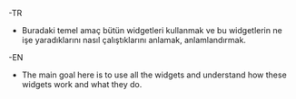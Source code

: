 -TR
* Buradaki temel amaç bütün widgetleri kullanmak ve bu widgetlerin ne işe yaradıklarını nasıl çalıştıklarını anlamak, anlamlandırmak.

-EN
* The main goal here is to use all the widgets and understand how these widgets work and what they do.
